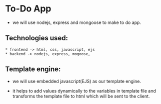 # To-Do App

- we will use nodejs, express and mongoose to make to do app.

## Technologies used:

    * frontend -> html, css, javascript, ejs
    * backend -> nodejs, express, mogoose,

## Template engine:

- we will use embedded javascript(EJS) as our template engine.

* it helps to add values dynamically to the variables in template file and transforms the template file to html which will be sent to the client.
